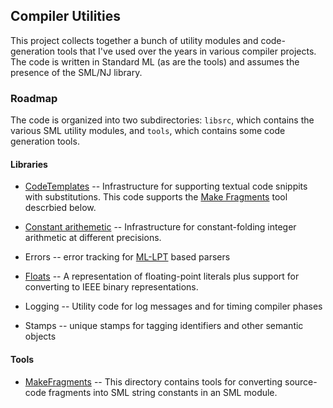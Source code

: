 ## Compiler Utilities

This project collects together a bunch of utility modules and code-generation
tools that I've used over the years in various compiler projects.  The code is
written in Standard ML (as are the tools) and assumes the presence of the
SML/NJ library.

### Roadmap

The code is organized into two subdirectories: `libsrc`, which contains the various SML
utility modules, and `tools`, which contains some code generation tools.

#### Libraries

* [CodeTemplates](libsrc/CodeTemplates/README.md) <a name="make-fragments"></a> --
    Infrastructure for supporting textual code snippits with substitutions.  This
    code supports the [Make Fragments](#make-fragments) tool descrbied below.

* [Constant arithemetic](libsrc/ConstArith/README.md) -- Infrastructure for
    constant-folding integer arithmetic at different precisions.

* Errors -- error tracking for [ML-LPT](http://smlnj.org/doc/ml-lpt/manual.pdf) based parsers

* [Floats](libsrc/Floats/README.md) -- A representation of floating-point
    literals plus support for converting to IEEE binary representations.

* Logging -- Utility code for log messages and for timing compiler phases

* Stamps -- unique stamps for tagging identifiers and other semantic objects

#### Tools

* [MakeFragments](tools/MakeFragments/README.md) <a name="make-fragments"></a> --
    This directory contains tools for converting source-code fragments into
    SML string constants in an SML module.
